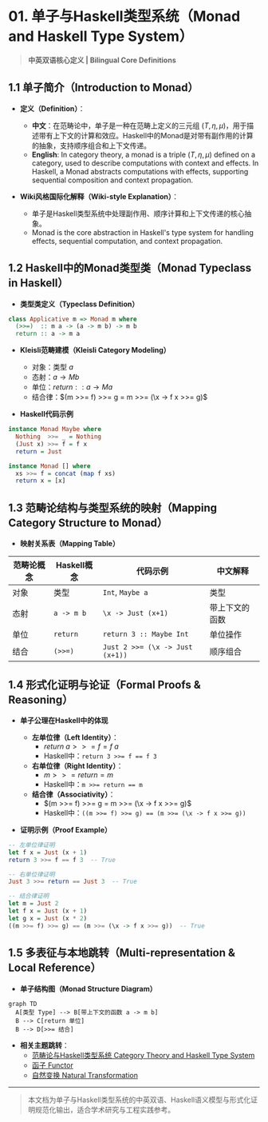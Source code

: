 # 01. 单子与Haskell类型系统（Monad and Haskell Type System）

> **中英双语核心定义 | Bilingual Core Definitions**

## 1.1 单子简介（Introduction to Monad）

- **定义（Definition）**：
  - **中文**：在范畴论中，单子是一种在范畴上定义的三元组 $(T, \eta, \mu)$，用于描述带有上下文的计算和效应。Haskell中的Monad是对带有副作用的计算的抽象，支持顺序组合和上下文传递。
  - **English**: In category theory, a monad is a triple $(T, \eta, \mu)$ defined on a category, used to describe computations with context and effects. In Haskell, a Monad abstracts computations with effects, supporting sequential composition and context propagation.

- **Wiki风格国际化解释（Wiki-style Explanation）**：
  - 单子是Haskell类型系统中处理副作用、顺序计算和上下文传递的核心抽象。
  - Monad is the core abstraction in Haskell's type system for handling effects, sequential computation, and context propagation.

## 1.2 Haskell中的Monad类型类（Monad Typeclass in Haskell）

- **类型类定义（Typeclass Definition）**

```haskell
class Applicative m => Monad m where
  (>>=)  :: m a -> (a -> m b) -> m b
  return :: a -> m a
```

- **Kleisli范畴建模（Kleisli Category Modeling）**
  - 对象：类型 $a$
  - 态射：$a \to M b$
  - 单位：$return :: a \to M a$
  - 结合律：$(m >>= f) >>= g = m >>= (\x -> f x >>= g)$

- **Haskell代码示例**

```haskell
instance Monad Maybe where
  Nothing  >>= _ = Nothing
  (Just x) >>= f = f x
  return = Just

instance Monad [] where
  xs >>= f = concat (map f xs)
  return x = [x]
```

## 1.3 范畴论结构与类型系统的映射（Mapping Category Structure to Monad）

- **映射关系表（Mapping Table）**

| 范畴论概念 | Haskell概念 | 代码示例 | 中文解释 |
|---------|-------------|----------|----------|
| 对象    | 类型        | `Int`, `Maybe a` | 类型 |
| 态射    | `a -> m b`  | `\x -> Just (x+1)` | 带上下文的函数 |
| 单位    | `return`    | `return 3 :: Maybe Int` | 单位操作 |
| 结合    | `(>>=)`     | `Just 2 >>= (\x -> Just (x+1))` | 顺序组合 |

## 1.4 形式化证明与论证（Formal Proofs & Reasoning）

- **单子公理在Haskell中的体现**
  - **左单位律（Left Identity）**：
    - $return\ a >>= f = f\ a$
    - Haskell中：`return 3 >>= f == f 3`
  - **右单位律（Right Identity）**：
    - $m >>= return = m$
    - Haskell中：`m >>= return == m`
  - **结合律（Associativity）**：
    - $(m >>= f) >>= g = m >>= (\x -> f x >>= g)$
    - Haskell中：`((m >>= f) >>= g) == (m >>= (\x -> f x >>= g))`

- **证明示例（Proof Example）**

```haskell
-- 左单位律证明
let f x = Just (x + 1)
return 3 >>= f == f 3  -- True

-- 右单位律证明
Just 3 >>= return == Just 3  -- True

-- 结合律证明
let m = Just 2
let f x = Just (x + 1)
let g x = Just (x * 2)
((m >>= f) >>= g) == (m >>= (\x -> f x >>= g))  -- True
```

## 1.5 多表征与本地跳转（Multi-representation & Local Reference）

- **单子结构图（Monad Structure Diagram）**

```mermaid
graph TD
  A[类型 Type] --> B[带上下文的函数 a -> m b]
  B --> C[return 单位]
  B --> D[>>= 结合]
```

- **相关主题跳转**：
  - [范畴论与Haskell类型系统 Category Theory and Haskell Type System](../01-Category-Theory-and-Haskell-Type-System.md)
  - [函子 Functor](../02-Functor/01-Functor-and-Haskell.md)
  - [自然变换 Natural Transformation](../04-Natural-Transformation/01-Natural-Transformation-and-Haskell.md)

---

> 本文档为单子与Haskell类型系统的中英双语、Haskell语义模型与形式化证明规范化输出，适合学术研究与工程实践参考。
